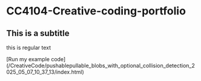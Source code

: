 # CC4104-Creative-coding-portfolio

## This is a subtitle
this is regular text

[Run my example code] (/CreativeCode/pushablepullable_blobs_with_optional_collision_detection_2025_05_07_10_37_13/index.html)